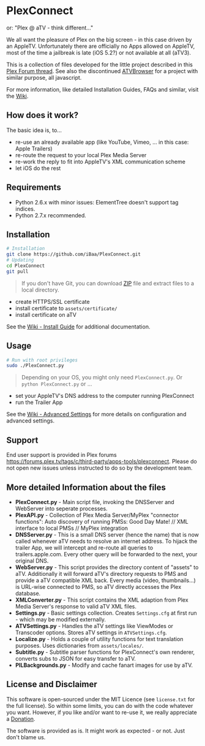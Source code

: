 # PlexConnect
or: "Plex @ aTV - think different..."

We all want the pleasure of Plex on the big screen - in this case driven by an AppleTV.
Unfortunately there are officially no Apps allowed on AppleTV, most of the time a jailbreak is late (iOS 5.2?) or not available at all (aTV3).

This is a collection of files developed for the little project described in this [Plex Forum thread][].
See also the discontinued [ATVBrowser][] for a project with similar purpose, all javascript.

For more information, like detailed Installation Guides, FAQs and similar, visit the [Wiki][].


## How does it work?
The basic idea is, to...
- re-use an already available app (like YouTube, Vimeo, ... in this case: Apple Trailers)
- re-route the request to your local Plex Media Server
- re-work the reply to fit into AppleTV's XML communication scheme
- let iOS do the rest


## Requirements
- Python 2.6.x with minor issues: ElementTree doesn't support tag indices.
- Python 2.7.x recommended.


## Installation
```sh
# Installation
git clone https://github.com/iBaa/PlexConnect.git
# Updating
cd PlexConnect
git pull
```
> If you don't have Git, you can download [ZIP][] file and extract files to a local directory.

- create HTTPS/SSL certificate
- install certificate to ```assets/certificate/```
- install certificate on aTV

See the [Wiki - Install Guide][] for additional documentation.


## Usage
```sh
# Run with root privileges
sudo ./PlexConnect.py
```
> Depending on your OS, you might only need ```PlexConnect.py```. Or ```python PlexConnect.py``` or ...

- set your AppleTV's DNS address to the computer running PlexConnect
- run the Trailer App

See the [Wiki - Advanced Settings][] for more details on configuration and advanced settings.


## Support
End user support is provided in Plex forums https://forums.plex.tv/tags/c/third-party/apps-tools/plexconnect. Please do not open new issues unless instructed to do so by the development team.


## More detailed Information about the files
* __PlexConnect.py__ - 
Main script file, invoking the DNSServer and WebServer into seperate processes.
* __PlexAPI.py__ - 
Collection of Plex Media Server/MyPlex "connector functions": Auto discovery of running PMSs: Good Day Mate! // XML interface to local PMSs // MyPlex integration
* __DNSServer.py__ - 
This is a small DNS server (hence the name) that is now called whenever aTV needs to resolve an internet address. To hijack the trailer App, we will intercept and re-route all queries to trailers.apple.com. Every other query will be forwarded to the next, your original DNS.
* __WebServer.py__ - 
This script provides the directory content of "assets" to aTV. Additionally it will forward aTV's directory requests to PMS and provide a aTV compatible XML back.
Every media (video, thumbnails...) is URL-wise connected to PMS, so aTV directly accesses the Plex database.
* __XMLConverter.py__ - 
This script contains the XML adaption from Plex Media Server's response to valid aTV XML files.
* __Settings.py__ - 
Basic settings collection. Creates ```Settings.cfg``` at first run - which may be modified externally.
* __ATVSettings.py__ - 
Handles the aTV settings like ViewModes or Transcoder options. Stores aTV settings in ```ATVSettings.cfg```.
* __Localize.py__ -
Holds a couple of utility functions for text translation purposes. Uses dictionaries from ```assets/locales/```.
* __Subtitle.py__ -
Subtitle parser functions for PlexConnect's own renderer, converts subs to JSON for easy transfer to aTV.
* __PILBackgrounds.py__ -
Modify and cache fanart images for use by aTV.


## License and Disclaimer
This software is open-sourced under the MIT Licence (see ```license.txt``` for the full license).
So within some limits, you can do with the code whatever you want. However, if you like and/or want to re-use it, we really appreciate a [Donation][].

The software is provided as is. It might work as expected - or not. Just don't blame us.


[ATVBrowser]: https://github.com/finkdiff/ATVBrowser-script/tree/atvxml
[Plex Forum thread]: http://forums.plex.tv/discussion/57831/plex-atv-think-different/p1
[ZIP]: https://github.com/iBaa/PlexConnect/archive/master.zip
[Wiki]: https://github.com/iBaa/PlexConnect/wiki
[Wiki - Install Guide]: https://github.com/iBaa/PlexConnect/wiki/Install-Guide
[Wiki - Advanced Settings]: https://github.com/iBaa/PlexConnect/wiki/Settings-for-advanced-use-and-troubleshooting
[Donation]: http://forums.plex.tv/discussion/80675/donations-donations/p1
